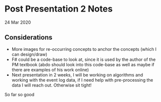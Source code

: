 # Post Presentation 2 Notes
24 Mar 2020

## Considerations
- More images for re-occurring concepts to anchor the concepts (which I can design/draw)
- F# could be a code-base to look at, since it is used by the author of the PM textbook (abdo should look into this code-base as well as maybe if there are examples of his work online)
- Next presentation in 2 weeks, I will be working on algorithms and working with the event log data, if I need help with pre-processing the data I will reach out. Otherwise sit tight!

So far so good 
